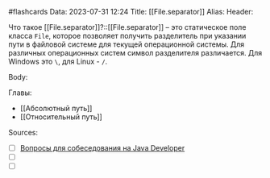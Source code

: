 #flashcards
Data: 2023-07-31 12:24
Title: [[File.separator]]
Alias:
Header:

Что такое [[File.separator]]?::[[File.separator]] – это статическое поле класса `File`, которое позволяет получить разделитель при указании пути в файловой системе для текущей операционной системы. Для различных операционных систем символ разделителя различается. Для Windows это `\`, для Linux - `/`.
<!--SR:!2023-11-03,10,750-->


Body:





Главы:
- [[Абсолютный путь]]
- [[Относительный путь]]


Sources:
- [ ] [Вопросы для собеседования на Java Developer](https://github.com/enhorse/java-interview/blob/master/README.md#%D0%9E%D0%9E%D0%9F)
- [ ] []()
- [ ] []()
